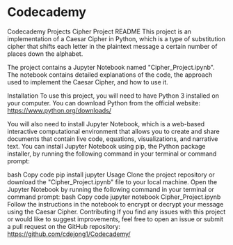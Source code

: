 # Codecademy
Codecademy Projects
Cipher Project README
This project is an implementation of a Caesar Cipher in Python, which is a type of substitution cipher that shifts each letter in the plaintext message a certain number of places down the alphabet.

The project contains a Jupyter Notebook named "Cipher_Project.ipynb". The notebook contains detailed explanations of the code, the approach used to implement the Caesar Cipher, and how to use it.

Installation
To use this project, you will need to have Python 3 installed on your computer. You can download Python from the official website: https://www.python.org/downloads/

You will also need to install Jupyter Notebook, which is a web-based interactive computational environment that allows you to create and share documents that contain live code, equations, visualizations, and narrative text. You can install Jupyter Notebook using pip, the Python package installer, by running the following command in your terminal or command prompt:

bash
Copy code
pip install jupyter
Usage
Clone the project repository or download the "Cipher_Project.ipynb" file to your local machine.
Open the Jupyter Notebook by running the following command in your terminal or command prompt:
bash
Copy code
jupyter notebook Cipher_Project.ipynb
Follow the instructions in the notebook to encrypt or decrypt your message using the Caesar Cipher.
Contributing
If you find any issues with this project or would like to suggest improvements, feel free to open an issue or submit a pull request on the GitHub repository: https://github.com/cdejong1/Codecademy/
